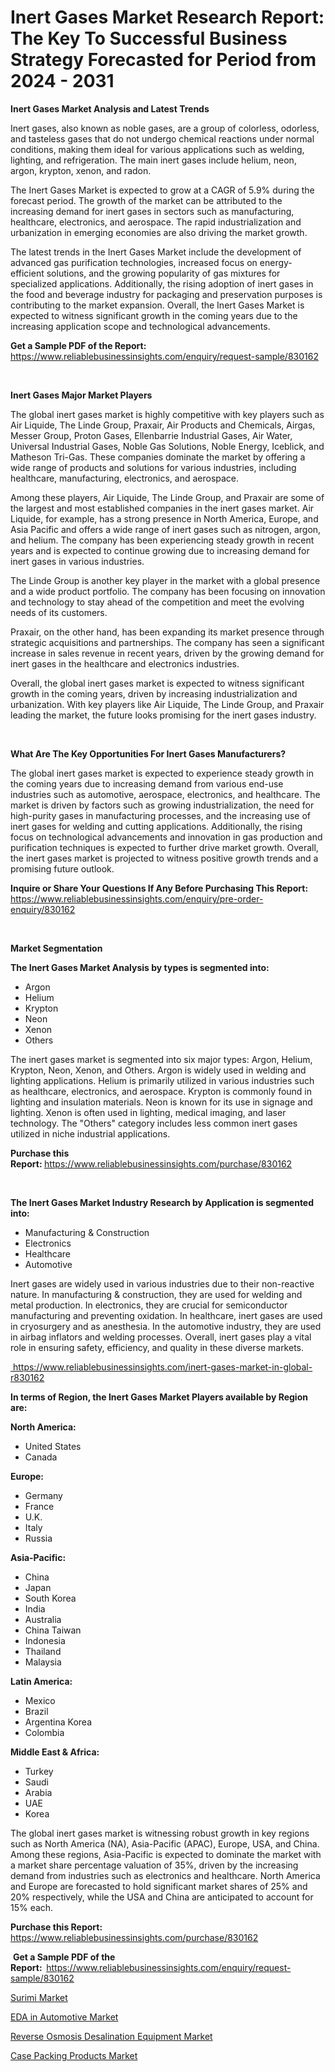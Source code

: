<p><h1>Inert Gases Market Research Report: The Key To Successful Business Strategy Forecasted for Period from 2024 - 2031</h1></p><p><strong>Inert Gases Market Analysis and Latest Trends</strong></p>
<p><p>Inert gases, also known as noble gases, are a group of colorless, odorless, and tasteless gases that do not undergo chemical reactions under normal conditions, making them ideal for various applications such as welding, lighting, and refrigeration. The main inert gases include helium, neon, argon, krypton, xenon, and radon.</p><p>The Inert Gases Market is expected to grow at a CAGR of 5.9% during the forecast period. The growth of the market can be attributed to the increasing demand for inert gases in sectors such as manufacturing, healthcare, electronics, and aerospace. The rapid industrialization and urbanization in emerging economies are also driving the market growth.</p><p>The latest trends in the Inert Gases Market include the development of advanced gas purification technologies, increased focus on energy-efficient solutions, and the growing popularity of gas mixtures for specialized applications. Additionally, the rising adoption of inert gases in the food and beverage industry for packaging and preservation purposes is contributing to the market expansion. Overall, the Inert Gases Market is expected to witness significant growth in the coming years due to the increasing application scope and technological advancements.</p></p>
<p><strong>Get a Sample PDF of the Report:&nbsp;</strong> <a href="https://www.reliablebusinessinsights.com/enquiry/request-sample/830162">https://www.reliablebusinessinsights.com/enquiry/request-sample/830162</a></p>
<p>&nbsp;</p>
<p><strong>Inert Gases Major Market Players</strong></p>
<p><p>The global inert gases market is highly competitive with key players such as Air Liquide, The Linde Group, Praxair, Air Products and Chemicals, Airgas, Messer Group, Proton Gases, Ellenbarrie Industrial Gases, Air Water, Universal Industrial Gases, Noble Gas Solutions, Noble Energy, Iceblick, and Matheson Tri-Gas. These companies dominate the market by offering a wide range of products and solutions for various industries, including healthcare, manufacturing, electronics, and aerospace.</p><p>Among these players, Air Liquide, The Linde Group, and Praxair are some of the largest and most established companies in the inert gases market. Air Liquide, for example, has a strong presence in North America, Europe, and Asia Pacific and offers a wide range of inert gases such as nitrogen, argon, and helium. The company has been experiencing steady growth in recent years and is expected to continue growing due to increasing demand for inert gases in various industries.</p><p>The Linde Group is another key player in the market with a global presence and a wide product portfolio. The company has been focusing on innovation and technology to stay ahead of the competition and meet the evolving needs of its customers.</p><p>Praxair, on the other hand, has been expanding its market presence through strategic acquisitions and partnerships. The company has seen a significant increase in sales revenue in recent years, driven by the growing demand for inert gases in the healthcare and electronics industries.</p><p>Overall, the global inert gases market is expected to witness significant growth in the coming years, driven by increasing industrialization and urbanization. With key players like Air Liquide, The Linde Group, and Praxair leading the market, the future looks promising for the inert gases industry.</p></p>
<p>&nbsp;</p>
<p><strong>What Are The Key Opportunities For Inert Gases Manufacturers?</strong></p>
<p><p>The global inert gases market is expected to experience steady growth in the coming years due to increasing demand from various end-use industries such as automotive, aerospace, electronics, and healthcare. The market is driven by factors such as growing industrialization, the need for high-purity gases in manufacturing processes, and the increasing use of inert gases for welding and cutting applications. Additionally, the rising focus on technological advancements and innovation in gas production and purification techniques is expected to further drive market growth. Overall, the inert gases market is projected to witness positive growth trends and a promising future outlook.</p></p>
<p><strong>Inquire or Share Your Questions If Any Before Purchasing This Report:</strong> <a href="https://www.reliablebusinessinsights.com/enquiry/pre-order-enquiry/830162">https://www.reliablebusinessinsights.com/enquiry/pre-order-enquiry/830162</a></p>
<p>&nbsp;</p>
<p><strong>Market Segmentation</strong></p>
<p><strong>The Inert Gases Market Analysis by types is segmented into:</strong></p>
<p><ul><li>Argon</li><li>Helium</li><li>Krypton</li><li>Neon</li><li>Xenon</li><li>Others</li></ul></p>
<p><p>The inert gases market is segmented into six major types: Argon, Helium, Krypton, Neon, Xenon, and Others. Argon is widely used in welding and lighting applications. Helium is primarily utilized in various industries such as healthcare, electronics, and aerospace. Krypton is commonly found in lighting and insulation materials. Neon is known for its use in signage and lighting. Xenon is often used in lighting, medical imaging, and laser technology. The "Others" category includes less common inert gases utilized in niche industrial applications.</p></p>
<p><strong>Purchase this Report:&nbsp;</strong><a href="https://www.reliablebusinessinsights.com/purchase/830162">https://www.reliablebusinessinsights.com/purchase/830162</a></p>
<p>&nbsp;</p>
<p><strong>The Inert Gases Market Industry Research by Application is segmented into:</strong></p>
<p><ul><li>Manufacturing & Construction</li><li>Electronics</li><li>Healthcare</li><li>Automotive</li></ul></p>
<p><p>Inert gases are widely used in various industries due to their non-reactive nature. In manufacturing & construction, they are used for welding and metal production. In electronics, they are crucial for semiconductor manufacturing and preventing oxidation. In healthcare, inert gases are used in cryosurgery and as anesthesia. In the automotive industry, they are used in airbag inflators and welding processes. Overall, inert gases play a vital role in ensuring safety, efficiency, and quality in these diverse markets.</p></p>
<p><a href="https://www.reliablebusinessinsights.com/inert-gases-market-in-global-r830162">&nbsp;https://www.reliablebusinessinsights.com/inert-gases-market-in-global-r830162</a></p>
<p><strong>In terms of Region, the Inert Gases Market Players available by Region are:</strong></p>
<p>
    <p> <strong> North America: </strong>
        <ul>
            <li>United States</li>
            <li>Canada</li>
        </ul>
        </p> 
    <p> <strong> Europe: </strong>
        <ul>
            <li>Germany</li>
            <li>France</li>
            <li>U.K.</li>
            <li>Italy</li>
            <li>Russia</li>
        </ul>
        </p> 
    <p> <strong> Asia-Pacific: </strong>
        <ul>
            <li>China</li>
            <li>Japan</li>
            <li>South Korea</li>
            <li>India</li>
            <li>Australia</li>
            <li>China Taiwan</li>
            <li>Indonesia</li>
            <li>Thailand</li>
            <li>Malaysia</li>
        </ul>
        </p> 
    <p> <strong> Latin America: </strong>
        <ul>
            <li>Mexico</li>
            <li>Brazil</li>
            <li>Argentina Korea</li>
            <li>Colombia</li>
        </ul>
        </p> 
    <p> <strong> Middle East & Africa: </strong>
        <ul>
            <li>Turkey</li>
            <li>Saudi</li>
            <li>Arabia</li>
            <li>UAE</li>
            <li>Korea</li>
        </ul>
    </p>
    </p>
<p><p>The global inert gases market is witnessing robust growth in key regions such as North America (NA), Asia-Pacific (APAC), Europe, USA, and China. Among these regions, Asia-Pacific is expected to dominate the market with a market share percentage valuation of 35%, driven by the increasing demand from industries such as electronics and healthcare. North America and Europe are forecasted to hold significant market shares of 25% and 20% respectively, while the USA and China are anticipated to account for 15% each.</p></p>
<p><strong>Purchase this Report: </strong><a href="https://www.reliablebusinessinsights.com/purchase/830162">https://www.reliablebusinessinsights.com/purchase/830162</a></p>
<p>&nbsp;<strong>Get a Sample PDF of the Report:&nbsp;&nbsp;</strong><a href="https://www.reliablebusinessinsights.com/enquiry/request-sample/830162">https://www.reliablebusinessinsights.com/enquiry/request-sample/830162</a></p>
<p><strong></strong></p>
<p><p><a href="https://www.linkedin.com/pulse/surimi-market-share-analysis-growth-trends-forecasts-period-annwf?trackingId=YDGgAFS8JpO%2BHHQelvYfQg%3D%3D">Surimi Market</a></p><p><a href="https://github.com/GroverBarry/Market-Research-Report-List-6/blob/main/eda-in-automotive-market.md">EDA in Automotive Market</a></p><p><a href="https://www.linkedin.com/pulse/comprehensive-analysis-global-reverse-osmosis-desalination-equipment-ruqrf?trackingId=AtaU1k4%2BzJBP7NRfPOX9bw%3D%3D">Reverse Osmosis Desalination Equipment Market</a></p><p><a href="https://github.com/widyafarer/Market-Research-Report-List-1/blob/main/case-packing-products-market.md">Case Packing Products Market</a></p></p>